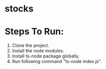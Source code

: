 # stocks
# Steps To Run:

1. Clone the project.
2. Install the node modules.
3. Install ts-node package globally.
4. Run following command "ts-node index.js".
